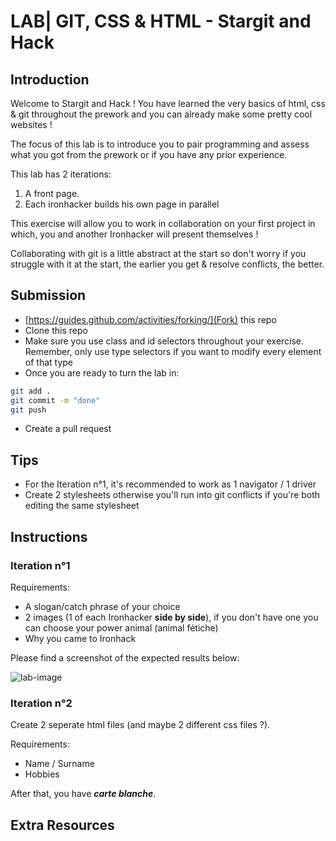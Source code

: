 # LAB| GIT, CSS & HTML - Stargit and Hack

## Introduction

Welcome to Stargit and Hack !
You have learned the very basics of html, css & git throughout the prework and you can already make some pretty cool websites !

The focus of this lab is to introduce you to pair programming and assess what you got from the prework or if you have any prior experience.

This lab has 2 iterations:

1.  A front page.
2.  Each ironhacker builds his own page in parallel

This exercise will allow you to work in collaboration on your first project in which, you and another Ironhacker will present themselves !

Collaborating with git is a little abstract at the start so don't worry if you struggle with it at the start, the earlier you get & resolve conflicts, the better.

## Submission

- [https://guides.github.com/activities/forking/](Fork) this repo
- Clone this repo
- Make sure you use class and id selectors throughout your exercise. Remember, only use type selectors if you want to modify every element of that type
- Once you are ready to turn the lab in:

```bash
git add .
git commit -m "done"
git push
```

- Create a pull request

## Tips

- For the Iteration n°1, it's recommended to work as 1 navigator / 1 driver
- Create 2 stylesheets otherwise you'll run into git conflicts if you're both editing the same stylesheet

## Instructions

### Iteration n°1

Requirements:

- A slogan/catch phrase of your choice
- 2 images (1 of each Ironhacker **side by side**), if you don't have one you can choose your power animal (animal fétiche)
- Why you came to Ironhack

Please find a screenshot of the expected results below:

![lab-image](https://user-images.githubusercontent.com/49310883/106426814-8c680080-6466-11eb-9b9c-ecd124fe3a91.png)

### Iteration n°2

Create 2 seperate html files (and maybe 2 different css files ?).

Requirements:

- Name / Surname
- Hobbies

After that, you have **_carte blanche_**.

## Extra Resources
